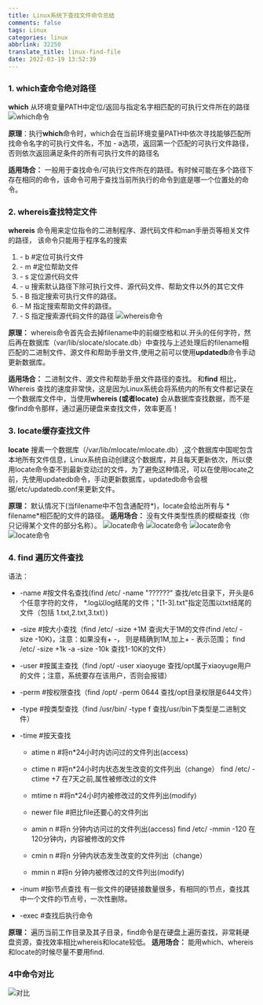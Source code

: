 ```yaml
---
title: Linux系统下查找文件命令总结
comments: false
tags: Linux
categories: linux
abbrlink: 32250
translate_title: linux-find-file
date: 2022-03-19 13:52:39
---
```


### 1. which查命令绝对路径
**which** 从环境变量PATH中定位/返回与指定名字相匹配的可执行文件所在的路径
![which命令](./linux-search-file/1.png)

**原理**：执行**which**命令时，which会在当前环境变量PATH中依次寻找能够匹配所找命令名字的可执行文件名，不加 - a选项，返回第一个匹配的可执行文件路径，
否则依次返回满足条件的所有可执行文件的路径名

**适用场合：** 一般用于查找命令/可执行文件所在的路径。有时候可能在多个路径下存在相同的命令，该命令可用于查找当前所执行的命令到底是哪一个位置处的命令。


### 2. whereis查找特定文件
**whereis** 命令用来定位指令的二进制程序、源代码文件和man手册页等相关文件的路径， 该命令只能用于程序名的搜索
1. \- b   #定位可执行文件
2. \- m   #定位帮助文件
3. \- s   定位源代码文件 
4. \- u   搜索默认路径下除可执行文件、源代码文件、帮助文件以外的其它文件
5. \- B   指定搜索可执行文件的路径。
6. \- M   指定搜索帮助文件的路径。
7. \- S   指定搜索源代码文件的路径
![whereis命令](./linux-search-file/2.png)

**原理：** whereis命令首先会去掉filename中的前缀空格和以.开头的任何字符，然后再在数据库（var/lib/slocate/slocate.db）中查找与上述处理后的filename相匹配的二进制文件、源文件和帮助手册文件,使用之前可以使用**updatedb**命令手动更新数据库。

**适用场合：** 二进制文件、源文件和帮助手册文件路径的查找。
和**find** 相比，Whereis 查找的速度非常快，这是因为Linux系统会将系统内的所有文件都记录在一个数据库文件中，当使用**whereis (或者locate)**
会从数据库查找数据，而不是像find命令那样，通过遍历硬盘来查找文件，效率更高！


### 3. locate缓存查找文件
**locate** 搜素一个数据库（/var/lib/mlocate/mlocate.db）,这个数据库中国呢包含本地所有文件信息，Linux系统自动创建这个数据库，并且每天更新依次，所以使用locate命令查不到最新变动过的文件，为了避免这种情况，可以在使用locate之前，先使用updatedb命令，手动更新数据库，updatedb命令会根据/etc/updatedb.conf来更新文件。

**原理：** 默认情况下(当filename中不包含通配符*)，locate会给出所有与 * filename*相匹配的文件的路径。
**适用场合：** 没有文件类型性质的模糊查找（你只记得某个文件的部分名称）。
![locate命令](./linux-search-file/3.png)
![locate命令](./linux-search-file/4.png)
![locate命令](./linux-search-file/5.png)
![locate命令](./linux-search-file/6.png)


### 4. find 遍历文件查找
语法：
 - -name                    #按文件名查找(find /etc/ -name "??????" 查找/etc目录下，开头是6个任意字符的文件， *.log以log结尾的文件；"[1-3].txt"指定范围以txt结尾的文件（包括 1.txt,2.txt,3.txt）)
 - -size                    #按大小查找（find /etc/ -size +1M 查询大于1M的文件(find /etc/ -size -10K)，注意：如果没有+ -， 则是精确到1M,加上+ - 表示范围； find /etc/ -size +1k -a -size -10k 查找1-10K的文件）
 - -user                    #按属主查找（find /opt/ -user xiaoyuge 查找/opt属于xiaoyuge用户的文件；注意，系统要存在该用户，否则会报错）
 - -perm                    #按权限查找（find /opt/ -perm 0644 查找/opt目录权限是644文件）
 - -type                    #按类型查找（find /usr/bin/ -type f 查找/usr/bin下类型是二进制文件）
 - -time                    #按天查找
   - atime n                    #将n*24小时内访问过的文件列出(access)
   - ctime n                    #将n*24小时内状态发生改变的文件列出（change） find /etc/ -ctime +7 在7天之前,属性被修改过的文件
   - mtime n                    #将n*24小时内被修改过的文件列出(modify)
   - newer file                 #把比file还要心的文件列出

   - amin n                     #将n 分钟内访问过的文件列出(access)   find /etc/ -mmin -120 在120分钟内，内容被修改的文件
   - cmin n                     #将n 分钟内状态发生改变的文件列出（change）
   - mmin n                     #将n 分钟内被修改过的文件列出(modify)
    
 - -inum                    #按i节点查找 有一些文件的硬链接数量很多，有相同的i节点，查找其中一个文件的i节点号，一次性删除。
 - -exec                    #查找后执行命令


**原理：** 遍历当前工作目录及其子目录，find命令是在硬盘上遍历查找，非常耗硬盘资源，查找效率相比whereis和locate较低。
**适用场合：** 能用which、whereis和locate的时候尽量不要用find.


### 4中命令对比
![对比](./linux-search-file/7.png)